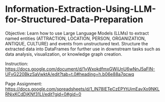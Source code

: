 # Information-Extraction-Using-LLM-for-Structured-Data-Preparation

Objective:
Learn how to use Large Language Models (LLMs) to extract named entities (ATTRACTION, LOCATION, PERSON, ORGANIZATION, ANTIQUE, CULTURE) and events from unstructured text.
Structure the extracted data into DataFrames for further use in downstream tasks such as data analysis, visualization, or knowledge graph creation.

Instruction:
https://docs.google.com/document/d/1yWxokdfmxGWiUnU6wNnJ5aFlN-UFvG220BkzSaVwktA/edit?tab=t.0#heading=h.b06e88a7qcwq

Page Assignment:
https://docs.google.com/spreadsheets/d/1_lN78IETeCzEPYtUimEavXo9NKLRNjxKCdDjKNf31LI/edit?gid=0#gid=0
